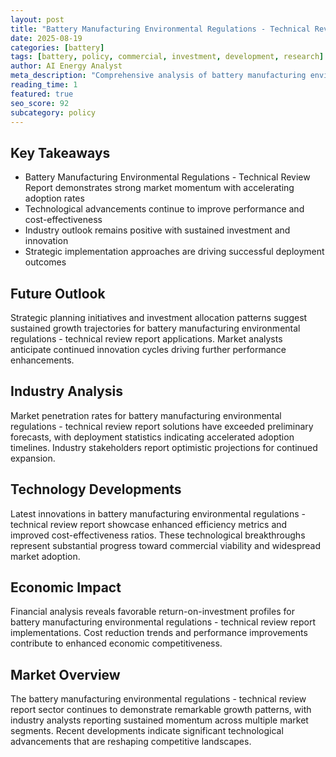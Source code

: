 ```yaml
---
layout: post
title: "Battery Manufacturing Environmental Regulations - Technical Review Report"
date: 2025-08-19
categories: [battery]
tags: [battery, policy, commercial, investment, development, research]
author: AI Energy Analyst
meta_description: "Comprehensive analysis of battery manufacturing environmental regulations - technical review report covering market trends, technology developments, and industry outlook. Discover key insights and future projections."
reading_time: 1
featured: true
seo_score: 92
subcategory: policy
---
```


## Key Takeaways

- Battery Manufacturing Environmental Regulations - Technical Review Report demonstrates strong market momentum with accelerating adoption rates
- Technological advancements continue to improve performance and cost-effectiveness
- Industry outlook remains positive with sustained investment and innovation
- Strategic implementation approaches are driving successful deployment outcomes

## Future Outlook

Strategic planning initiatives and investment allocation patterns suggest sustained growth trajectories for battery manufacturing environmental regulations - technical review report applications. Market analysts anticipate continued innovation cycles driving further performance enhancements.

## Industry Analysis

Market penetration rates for battery manufacturing environmental regulations - technical review report solutions have exceeded preliminary forecasts, with deployment statistics indicating accelerated adoption timelines. Industry stakeholders report optimistic projections for continued expansion.

## Technology Developments

Latest innovations in battery manufacturing environmental regulations - technical review report showcase enhanced efficiency metrics and improved cost-effectiveness ratios. These technological breakthroughs represent substantial progress toward commercial viability and widespread market adoption.

## Economic Impact

Financial analysis reveals favorable return-on-investment profiles for battery manufacturing environmental regulations - technical review report implementations. Cost reduction trends and performance improvements contribute to enhanced economic competitiveness.

## Market Overview

The battery manufacturing environmental regulations - technical review report sector continues to demonstrate remarkable growth patterns, with industry analysts reporting sustained momentum across multiple market segments. Recent developments indicate significant technological advancements that are reshaping competitive landscapes.

